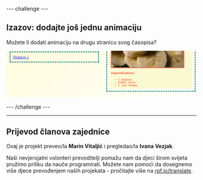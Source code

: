 --- challenge ---

## Izazov: dodajte još jednu animaciju

Možete li dodati animaciju na drugu stranicu svog časopisa?

![screenshot](images/magazine-animation-challenge.png)

--- /challenge ---

***

## Prijevod članova zajednice

Ovaj je projekt preveo/la **Marin Vitaljić** i pregledao/la **Ivana Vezjak**. 

Naši nevjerojatni volonteri prevoditelji pomažu nam da djeci širom svijeta pružimo priliku da nauče programirati. Možete nam pomoći da dosegnemo više djece prevođenjem naših projekata - pročitajte više na [rpf.io/translate](https://rpf.io/translate).